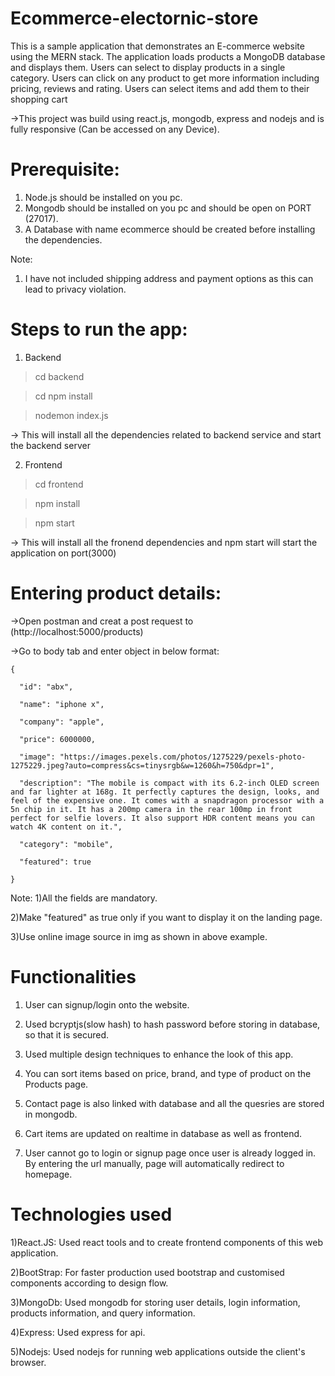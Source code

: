 # Ecommerce-electornic-store

This is a sample application that demonstrates an E-commerce website using the MERN stack. The application loads products a MongoDB database and displays them. Users can select to display products in a single category. Users can click on any product to get more information including pricing, reviews and rating. Users can select items and add them to their shopping cart

->This project was build using react.js, mongodb, express and nodejs and is fully responsive (Can be accessed on any Device).

# Prerequisite:

1) Node.js should be installed on you pc.
2) Mongodb should be installed on you pc and should be open on PORT (27017).
3) A Database with name ecommerce should be created before installing the dependencies.

Note:
1) I have not included shipping address and payment options as this can lead to privacy violation.

# Steps to run the app:

1) Backend

> cd backend

> cd npm install

> nodemon index.js

-> This will install all the dependencies related to backend service and start the backend server

2) Frontend

> cd frontend

> npm install

> npm start

-> This will install all the fronend dependencies and npm start will start the application on port(3000)

# Entering product details:

->Open postman and creat a post request to (http://localhost:5000/products)

->Go to body tab and enter object in below format:
	

	{

      "id": "abx",

      "name": "iphone x",

      "company": "apple",

      "price": 6000000,

      "image": "https://images.pexels.com/photos/1275229/pexels-photo-1275229.jpeg?auto=compress&cs=tinysrgb&w=1260&h=750&dpr=1",

      "description": "The mobile is compact with its 6.2-inch OLED screen and far lighter at 168g. It perfectly captures the design, looks, and feel of the expensive one. It comes with a snapdragon processor with a 5n chip in it. It has a 200mp camera in the rear 100mp in front perfect for selfie lovers. It also support HDR content means you can watch 4K content on it.",

      "category": "mobile",

      "featured": true

    } 


Note: 
1)All the fields are mandatory.

2)Make "featured" as true only if you want to display it on the landing page.

3)Use online image source in img as shown in above example. 


# Functionalities

1) User can signup/login onto the website.

2) Used bcryptjs(slow hash) to hash password before storing in database, so that it is secured.

3) Used multiple design techniques to enhance the look of this app.

4) You can sort items based on price, brand, and type of product on the Products page.

5) Contact page is also linked with database and all the quesries are stored in mongodb.

6) Cart items are updated on realtime in database as well as frontend.

7) User cannot go to login or signup page once user is already logged in. By entering the url manually, page will automatically redirect to homepage.

# Technologies used

1)React.JS: Used react tools and to create frontend components of this web application.

2)BootStrap: For faster production used bootstrap and customised components according to design flow.

3)MongoDb: Used mongodb for storing user details, login information, products information, and query information.

4)Express: Used express for api.

5)Nodejs: Used nodejs for running web applications outside the client's browser.


